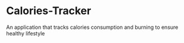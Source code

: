 # Calories-Tracker
An application that tracks calories consumption and burning to ensure healthy lifestyle
